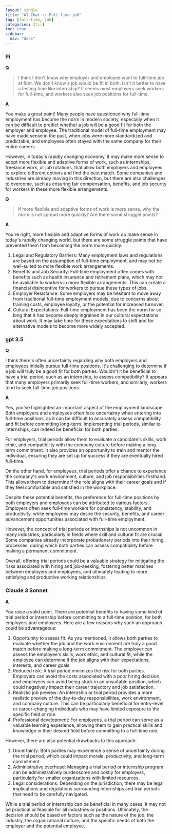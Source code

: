 ```yaml
---
layout: single
title: "AI Chat :: Full-time job"
tag: [full-time, job]
categories: [til]
toc: true
sidebar:
  nav: "docs"
---
```


### Pi


**Q**

> I think I don't know why employer and employee want to full-time job at first. We don't know a job would be fit in both. Isn't it better to have a testing time like internship? It seems most employers seek workers for full-time, and workers also seek job positions for full-time.

**A**

You make a great point! Many people have questioned why full-time employment has become the norm in modern society, especially when it can be difficult to predict whether a job will be a good fit for both the employer and employee. The traditional model of full-time employment may have made sense in the past, when jobs were more standardized and predictable, and employees often stayed with the same company for their entire careers.

However, in today's rapidly changing economy, it may make more sense to adopt more flexible and adaptive forms of work, such as internships, freelance work, or job rotations, that allow both employers and employees to explore different options and find the best match. Some companies and industries are already moving in this direction, but there are also challenges to overcome, such as ensuring fair compensation, benefits, and job security for workers in these more flexible arrangements.

**Q**

> If more flexible and adaptive forms of work is more sense, why the norm is not spread more quickly? Are there some struggle points?

**A**

You're right, more flexible and adaptive forms of work do make sense in today's rapidly changing world, but there are some struggle points that have prevented them from becoming the norm more quickly:

1. Legal and Regulatory Barriers: Many employment laws and regulations are based on the assumption of full-time employment, and may not be well-suited to more flexible work arrangements.
2. Benefits and Job Security: Full-time employment often comes with benefits such as health insurance and retirement plans, which may not be available to workers in more flexible arrangements. This can create a financial disincentive for workers to pursue these types of jobs.
3. Employer Resistance: Some employers may be hesitant to move away from traditional full-time employment models, due to concerns about training costs, employee loyalty, or the potential for increased turnover.
4. Cultural Expectations: Full-time employment has been the norm for so long that it has become deeply ingrained in our cultural expectations about work. It may take time for these expectations to shift and for alternative models to become more widely accepted.


### gpt 3.5 


**Q**

I think there's often uncertainty regarding why both employers and employees initially pursue full-time positions. It's challenging to determine if a job will truly be a good fit for both parties. Wouldn't it be beneficial to have a trial period, such as an internship, to assess compatibility? It appears that many employers primarily seek full-time workers, and similarly, workers tend to seek full-time job positions.

**A**

Yes, you've highlighted an important aspect of the employment landscape. Both employers and employees often face uncertainty when entering into full-time positions, as it can be difficult to accurately assess compatibility and fit before committing long-term. Implementing trial periods, similar to internships, can indeed be beneficial for both parties.

For employers, trial periods allow them to evaluate a candidate's skills, work ethic, and compatibility with the company culture before making a long-term commitment. It also provides an opportunity to train and mentor the individual, ensuring they are set up for success if they are eventually hired full-time.

On the other hand, for employees, trial periods offer a chance to experience the company's work environment, culture, and job responsibilities firsthand. This allows them to determine if the role aligns with their career goals and if they feel comfortable and satisfied in the workplace.

Despite these potential benefits, the preference for full-time positions by both employers and employees can be attributed to various factors. Employers often seek full-time workers for consistency, stability, and productivity, while employees may desire the security, benefits, and career advancement opportunities associated with full-time employment.

However, the concept of trial periods or internships is not uncommon in many industries, particularly in fields where skill and cultural fit are crucial. Some companies already incorporate probationary periods into their hiring processes, during which both parties can assess compatibility before making a permanent commitment.

Overall, offering trial periods could be a valuable strategy for mitigating the risks associated with hiring and job-seeking, fostering better matches between employers and employees, and ultimately leading to more satisfying and productive working relationships.

### Claude 3 Sonnet 

**A**

You raise a valid point. There are potential benefits to having some kind of trial period or internship before committing to a full-time position, for both employers and employees. Here are a few reasons why such an approach could be advantageous:

1. Opportunity to assess fit: As you mentioned, it allows both parties to evaluate whether the job and the work environment are truly a good match before making a long-term commitment. The employer can assess the employee's skills, work ethic, and cultural fit, while the employee can determine if the job aligns with their expectations, interests, and career goals.
2. Reduced risk: A trial period minimizes the risk for both parties. Employers can avoid the costs associated with a poor hiring decision, and employees can avoid being stuck in an unsuitable position, which could negatively impact their career trajectory and job satisfaction.
3. Realistic job preview: An internship or trial period provides a more realistic preview of the day-to-day responsibilities, work environment, and company culture. This can be particularly beneficial for entry-level or career-changing individuals who may have limited exposure to the specific field or role.
4. Professional development: For employees, a trial period can serve as a valuable learning experience, allowing them to gain practical skills and knowledge in their desired field before committing to a full-time role.

However, there are also potential drawbacks to this approach:

1. Uncertainty: Both parties may experience a sense of uncertainty during the trial period, which could impact morale, productivity, and long-term commitment.
2. Administrative overhead: Managing a trial period or internship program can be administratively burdensome and costly for employers, particularly for smaller organizations with limited resources.
3. Legal considerations: Depending on the jurisdiction, there may be legal implications and regulations surrounding internships and trial periods that need to be carefully navigated.

While a trial period or internship can be beneficial in many cases, it may not be practical or feasible for all industries or positions. Ultimately, the decision should be based on factors such as the nature of the job, the industry, the organizational culture, and the specific needs of both the employer and the potential employee.
